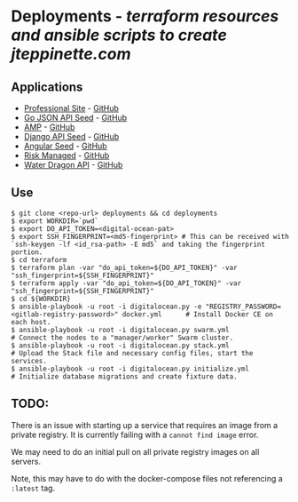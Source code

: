 # Deployments - *terraform resources and ansible scripts to create jteppinette.com*

## Applications

* [Professional Site](http://jteppinette.com) - [GitHub](http://github.com/jteppinette/professional-site)
* [Go JSON API Seed](http://go-json-api-seed.jteppinette.com) - [GitHub](http://github.com/jteppinette/go-json-api-seed)
* [AMP](http://amp.jteppinette.com) - [GitHub](http://github.com/jteppinette/amp)
* [Django API Seed](http://django-api-seed.jteppinette.com) - [GitHub](http://github.com/jteppinette/django-api-seed)
* [Angular Seed](http://angular-seed.jteppinette.com) - [GitHub](http://github.com/jteppinette/angular-seed)
* [Risk Managed](http://risk-managed.jteppinette.com) - [GitHub](http://github.com/jteppinette/risk-managed)
* [Water Dragon API](http://api.water-dragon.jteppinette.com) - [GitHub](http://github.com/jteppinette/water-dragon-api)

## Use

```
$ git clone <repo-url> deployments && cd deployments
$ export WORKDIR=`pwd`
$ export DO_API_TOKEN=<digital-ocean-pat>
$ export SSH_FINGERPRINT=<md5-fingerprint> # This can be received with `ssh-keygen -lf <id_rsa-path> -E md5` and taking the fingerprint portion.
$ cd terraform
$ terraform plan -var "do_api_token=${DO_API_TOKEN}" -var "ssh_fingerprint=${SSH_FINGERPRINT}"
$ terraform apply -var "do_api_token=${DO_API_TOKEN}" -var "ssh_fingerprint=${SSH_FINGERPRINT}"
$ cd ${WORKDIR}
$ ansible-playbook -u root -i digitalocean.py -e "REGISTRY_PASSWORD=<gitlab-registry-password>" docker.yml      # Install Docker CE on each host.
$ ansible-playbook -u root -i digitalocean.py swarm.yml                                                         # Connect the nodes to a "manager/worker" Swarm cluster.
$ ansible-playbook -u root -i digitalocean.py stack.yml                                                         # Upload the Stack file and necessary config files, start the services.
$ ansible-playbook -u root -i digitalocean.py initialize.yml                                                    # Initialize database migrations and create fixture data.
```

## TODO:
There is an issue with starting up a service that requires an image from a private registry. It is currently failing with a `cannot find image` error.

We may need to do an initial pull on all private registry images on all servers.

Note, this may have to do with the docker-compose files not referencing a `:latest` tag.
